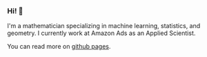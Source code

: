 ### Hi! 👋
 
I'm a mathematician specializing in machine learning, statistics, and geometry. I currently work at Amazon Ads as an Applied Scientist.

You can read more on [github pages](https://lanej5.github.io/).
